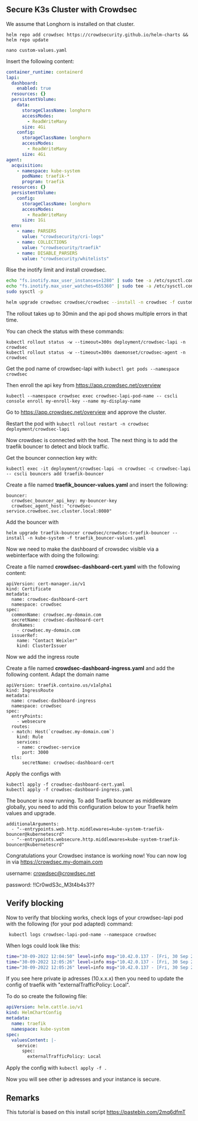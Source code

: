 
## Secure K3s Cluster with Crowdsec
We assume that Longhorn is installed on that cluster.

```
helm repo add crowdsec https://crowdsecurity.github.io/helm-charts && helm repo update

nano custom-values.yaml
```
Insert the following content:

```yaml
container_runtime: containerd
lapi:
  dashboard:
    enabled: true
  resources: {}
  persistentVolume:
    data:
      storageClassName: longhorn
      accessModes:
        - ReadWriteMany
      size: 4Gi
    config:
      storageClassName: longhorn
      accessModes:
        - ReadWriteMany
      size: 4Gi
agent:
  acquisition:
    - namespace: kube-system
      podName: traefik-*
      program: traefik
  resources: {}
  persistentVolume:
    config:
      storageClassName: longhorn
      accessModes:
        - ReadWriteMany
      size: 1Gi
  env:
    - name: PARSERS
      value: "crowdsecurity/cri-logs"
    - name: COLLECTIONS
      value: "crowdsecurity/traefik"
    - name: DISABLE_PARSERS
      value: "crowdsecurity/whitelists"
```

Rise the inotify limit and install crowdsec.
```bash
echo "fs.inotify.max_user_instances=1280" | sudo tee -a /etc/sysctl.conf
echo "fs.inotify.max_user_watches=655360" | sudo tee -a /etc/sysctl.conf
sudo sysctl -p

helm upgrade crowdsec crowdsec/crowdsec --install -n crowdsec -f custom-values.yaml --create-namespace
```

The rollout takes up to 30min and the api pod shows multiple errors in that time.

You can check the status with these commands:
```
kubectl rollout status -w --timeout=300s deployment/crowdsec-lapi -n crowdsec
kubectl rollout status -w --timeout=300s daemonset/crowdsec-agent -n crowdsec
```

Get the pod name of crowdsec-lapi with ```kubectl get pods --namespace crowdsec```

Then enroll the api key from https://app.crowdsec.net/overview

```
kubectl --namespace crowdsec exec crowdsec-lapi-pod-name -- cscli console enroll my-enroll-key --name my-display-name
```

Go to https://app.crowdsec.net/overview and approve the cluster.

Restart the pod with ```kubectl rollout restart -n crowdsec deployment/crowdsec-lapi```

Now crowdsec is connected with the host. The next thing is to add the traefik bouncer to detect and block traffic.

Get the bouncer connection key with:
```
kubectl exec -it deployment/crowdsec-lapi -n crowdsec -c crowdsec-lapi -- cscli bouncers add traefik-bouncer
```


Create a file named **traefik_bouncer-values.yaml** and insert the following:
```
bouncer:
  crowdsec_bouncer_api_key: my-bouncer-key
  crowdsec_agent_host: "crowdsec-service.crowdsec.svc.cluster.local:8080"
```

Add the bouncer with

```
helm upgrade traefik-bouncer crowdsec/crowdsec-traefik-bouncer --install -n kube-system -f traefik_bouncer-values.yaml
```

Now we need to make the dashboard of crowsdec visible via a webinterface with doing the following:

Create a file named **crowdsec-dashboard-cert.yaml** with the following content:
```
apiVersion: cert-manager.io/v1
kind: Certificate
metadata:
  name: crowdsec-dashboard-cert
  namespace: crowdsec
spec:
  commonName: crowdsec.my-domain.com
  secretName: crowdsec-dashboard-cert
  dnsNames:
    - crowdsec.my-domain.com
  issuerRef:
    name: "Contact Weixler"
    kind: ClusterIssuer
```

Now we add the ingress route

Create a file named **crowdsec-dashboard-ingress.yaml** and add the following content. Adapt the domain name

```
apiVersion: traefik.containo.us/v1alpha1
kind: IngressRoute
metadata:
  name: crowdsec-dashboard-ingress
  namespace: crowdsec
spec:
  entryPoints:
    - websecure
  routes:
  - match: Host(`crowdsec.my-domain.com`)
    kind: Rule
    services:
    - name: crowdsec-service
      port: 3000
  tls:
      secretName: crowdsec-dashboard-cert
```


Apply the configs with
```
kubectl apply -f crowdsec-dashboard-cert.yaml
kubectl apply -f crowdsec-dashboard-ingress.yaml
```


The bouncer is now running. To add Traefik bouncer as middleware globally, you need to add this configuration below to your Traefik helm values and upgrade.

```
additionalArguments:
  - "--entrypoints.web.http.middlewares=kube-system-traefik-bouncer@kubernetescrd"
  - "--entrypoints.websecure.http.middlewares=kube-system-traefik-bouncer@kubernetescrd"
```



Congratulations your Crowdsec instance is working now!
You can now log in via https://crowdsec.my-domain.com

username: crowdsec@crowdsec.net

password: !!Cr0wdS3c_M3t4b4s3??

## Verify blocking

Now to verify that blocking works, check logs of your crowdsec-lapi pod with the following (for your pod adapted) command:

```
 kubectl logs crowdsec-lapi-pod-name --namespace crowdsec
```
When logs could look like this:


```bash
time="30-09-2022 12:04:50" level=info msg="10.42.0.137 - [Fri, 30 Sep 2022 12:04:50 UTC] \"GET /v1/decisions?type=ban&ip=10.42.0.1 HTTP/1.1 200 122.06386ms \"Go-http-client/1.1\" \""
time="30-09-2022 12:05:26" level=info msg="10.42.0.137 - [Fri, 30 Sep 2022 12:05:26 UTC] \"GET /v1/decisions?type=ban&ip=10.42.0.1 HTTP/1.1 200 98.097303ms \"Go-http-client/1.1\" \""
time="30-09-2022 12:05:26" level=info msg="10.42.0.137 - [Fri, 30 Sep 2022 12:05:26 UTC] \"GET /v1/decisions?type=ban&ip=10.42.0.1 HTTP/1.1 200 68.349596ms \"Go-http-client/1.1\" \""
```
If you see here private ip adresses (10.x.x.x) then you need to update the config of traefik with "externalTrafficPolicy: Local".

To do so create the following file:

```yaml
apiVersion: helm.cattle.io/v1
kind: HelmChartConfig
metadata:
  name: traefik
  namespace: kube-system
spec:
  valuesContent: |-
    service:
      spec:
        externalTrafficPolicy: Local

```

Apply the config with ```kubectl apply -f .```

Now you will see other ip adresses and your instance is secure.

## Remarks

This tutorial is based on this install script
https://pastebin.com/2mq6dfmT